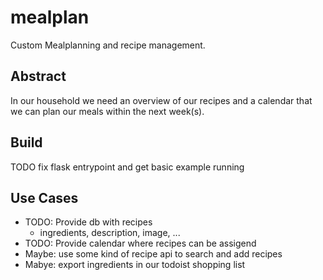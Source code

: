# mealplan

Custom Mealplanning and recipe management.

## Abstract

In our household we need an overview of our recipes and a calendar that we can plan our meals within the next week(s).

## Build

TODO fix flask entrypoint and get basic example running

## Use Cases

- TODO: Provide db with recipes
  - ingredients, description, image, ...
- TODO: Provide calendar where recipes can be assigend
- Maybe: use some kind of recipe api to search and add recipes
- Mabye: export ingredients in our todoist shopping list

